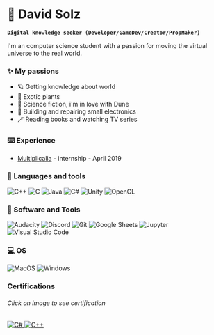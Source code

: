 # 🎈 David Solz

**`Digital knowledge seeker (Developer/GameDev/Creator/PropMaker)`**

I'm an computer science student with a passion for moving the virtual universe to the real world. 

### ✨ My passions

<ul>
    <li>🪐 Getting knowledge about world</li>
    <li>🌱 Exotic plants</li>
    <li>🚀 Science fiction, i'm in love with Dune</li>
    <li>🤖 Building and repairing small electronics</li>
    <li>🪄 Reading books and watching TV series</li>
</ul>

### ⌨️ Experience

<ul>
    <li><a href="https://www.multiplicalia.com/">Multiplicalia</a> - internship - April 2019 </li>
</ul

<hr>

<h3>🧰 Languages and tools</h3>

<p>
    <img alt="C++" src="https://img.shields.io/badge/C%2B%2B-00599C?style=for-the-badge&logo=c%2B%2B&logoColor=white">
    <img alt="C" src="https://img.shields.io/badge/C-00599C?style=for-the-badge&logo=c&logoColor=white">
    <img alt="Java" src="https://img.shields.io/badge/Java-ED8B00?style=for-the-badge&logo=openjdk&logoColor=white">
    <img alt="C#" src="https://img.shields.io/badge/C%23-239120?style=for-the-badge&logo=c-sharp&logoColor=white">
    <img alt="Unity" src="https://img.shields.io/badge/Unity-100000?style=for-the-badge&logo=unity&logoColor=white">
    <img alt="OpenGL" src="https://img.shields.io/badge/OpenGL-%23FFFFFF.svg?style=for-the-badge&logo=opengl">
</p>

<h3>🔭 Software and Tools</h3>

<p>
    <img alt="Audacity" src="https://img.shields.io/badge/-Audacity-0000CC?logo=audacity&logoColor=white">
    <img alt="Discord" src="https://img.shields.io/badge/-Discord-5865F2.svg?logo=discord&logoColor=white">
    <img alt="Git" src="https://img.shields.io/badge/Git-F05033.svg?logo=git&logoColor=white">
    <img alt="Google Sheets" src="https://img.shields.io/badge/Sheets-34A853.svg?logo=google%20sheets&logoColor=white">
    <img alt="Jupyter" src="https://img.shields.io/badge/Jupyter-F37626.svg?logo=Jupyter&logoColor=white">
    <img alt="Visual Studio Code" src="https://img.shields.io/badge/Visual%20Studio%20Code-0078d7.svg?logo=visual-studio-code&logoColor=white">
</p>

<h3> 💻 OS </h3>

<p>
    <img alt="MacOS" src="https://img.shields.io/badge/mac%20os-000000?style=for-the-badge&logo=apple&logoColor=white">
    <img alt="Windows" src="https://img.shields.io/badge/Windows-0078D6?style=for-the-badge&logo=windows&logoColor=white">
</p>


<h3> Certifications </h3>

<p>

<h6>Click on image to see certification</h6>
    
<a href="https://www.codingame.com/certification/a_G1BsrajUksXNoYuwhYYw"> 
<img alt="C#" src="https://img.shields.io/badge/C%23-239120?style=for-the-badge&logo=c-sharp&logoColor=white">
</a>

<a href="https://www.codingame.com/certification/nKBY_xFSilH44IpNPJtbgA"> 
<img alt="C++" src="https://img.shields.io/badge/C%2B%2B-00599C?style=for-the-badge&logo=c%2B%2B&logoColor=white">
</a>

</p>
